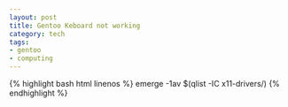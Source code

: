 ```yaml
---
layout: post
title: Gentoo Keboard not working 
category: tech 
tags:
- gentoo
- computing
---
```


{% highlight bash html linenos %}
emerge -1av $(qlist -IC x11-drivers/)
{% endhighlight %}
